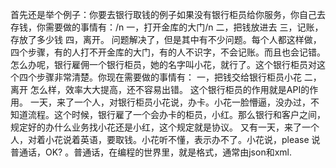 
首先还是举个例子：你要去银行取钱的例子如果没有银行柜员给你服务，你自己去存钱，你需要做的事情有：/n
一，打开金库的大门/n
二，把钱放进去
三，记账，存放了多少钱
四，离开。
问题解决了，但是其中有不少问题。每个人都这样做，四个步骤，有的人打不开金库的大门，有的人不识字，不会记账。而且也会记错。
怎么办呢，银行雇佣一个银行柜员，她的名字叫小花，就行了。这个银行柜员对这个四个步骤非常清楚。你现在需要做的事情有：
一，把钱交给银行柜员小花
二，离开
怎么样，效率大大提高，还不容易出错。
这个银行柜员的作用就是API的作用。
一天，来了一个人，对银行柜员小花说，办卡。小花一脸懵逼，没办过，不知道流程。这个时候，银行雇了一个会办卡的柜员，小红。那么银行和客户之间，规定好的办什么业务找小花还是小红，这个规定就是协议。
又有一天，来了一个人，对着小花说着英语，要取钱。小花听不懂，表示办不了。小花说，please 说普通话，OK? 。普通话，在编程的世界里，就是格式，通常由json和xml.
